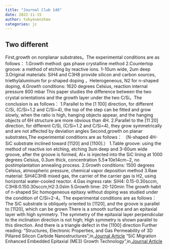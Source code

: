 ```yaml
---
title: "Journal Club 146"
date: 2022-11-15
author: tokyosenzhao
categories: jc
---
```


## Two different ##
First,growth on nonplanar substrates。The experimental conditions are as follows：
1.Growth method: gas phase crystalline method
2.Countertop groove: a method of etching by reactive ions. 1-10um wide, 2um deep
3.Original materials: SiH4 and C3H8 provide silicon and carbon sources, triethylaluminum for p-shaped doping ，Heterogeneous, N2 for n-shaped doping,
4.Growth conditions: 1620 degrees Celsius, reaction internal pressure 800 mbar
This paper studies the difference between the two crystal orientations and the growth layer under the two C/Si。The conclusion is as follows：
1.Parallel to the [1 ̄100] direction, for different C/Si, (C/Si=1.2 and C/Si=4), the top of the step can be fitted and grow slowly, when the ratio is high,
  hanging objects appear, and the hanging objects of 6H structure are more obvious than 4H.
2.Parallel to the [11 ̄20] direction, for different C/Si, (C/Si=1.2 and C/Si=4), they grow symmetrically and are not affected by deviation angles
Second,growth on planar substrates,The experimental conditions are as follows：
（N-shaped 4H-SiC substrate inclined toward [1120] and [1100].）
1.Table groove: using the method of reactive ion etching, etching 3um deep and 3-60um wide groove, after the groove is formed, Al+ is injected into the SiC lining
                at 1000 degrees Celsius, 0.3um thick, concentration 5.5∗10e14cm−2, no postimplantation annealing process.
2.Growth conditions: 1500 degrees Celsius, atmospheric pressure, chemical vapor deposition method
3.Raw material: SiH4C3H8 mixed gas, the carrier of the carrier gas is H2, using horizontal water-cooled reactor.
4.Gas ingress rate: SiH4: 0.15-0.30sccm,
                    C3H8:0.150.30sccm,H2:3.0slm
5.Growth time: 20-120min
The growth habit of n-shaped Sic homogeneous epitaxy without doping was studied under the condition of C/Si=2-4。The experimental conditions are as follows：
The SiC substrate is obliquely oriented to [1120], and the groove is parallel to [1120], which can be grown
There is a smooth surface and an epitaxial layer with high symmetry. The symmetry of the epitaxial layer perpendicular to the inclination direction is not high; 
High symmetry is shown parallel to this direction. And there is a triangle defect in the [1100] direction
Further reading:
“Structures, Electronic Properties, and Gas Permeability of 3D Pillared Silicon Carbide Nanostructures”,in,[Journal Article](https://doi.org/10.3390/nano12111869)
“SiC Migration Enhanced Embedded Epitaxial (ME3) Growth Technology”,in,[Journal Article](https://doi.org/10.4028/www.scientific.net/MSF.527-529.251)
